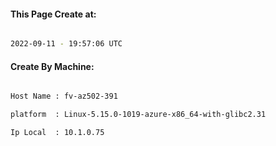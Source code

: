 
   
#### This Page Create at:

```bash

2022-09-11 - 19:57:06 UTC

```

#### Create By Machine:

```bash

Host Name : fv-az502-391

platform  : Linux-5.15.0-1019-azure-x86_64-with-glibc2.31

Ip Local  : 10.1.0.75

```

